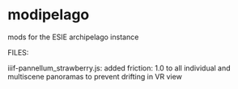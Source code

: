 # modipelago
mods for the ESIE archipelago instance

FILES:

iiif-pannellum_strawberry.js: added friction: 1.0 to all individual and multiscene panoramas to prevent drifting in VR view

